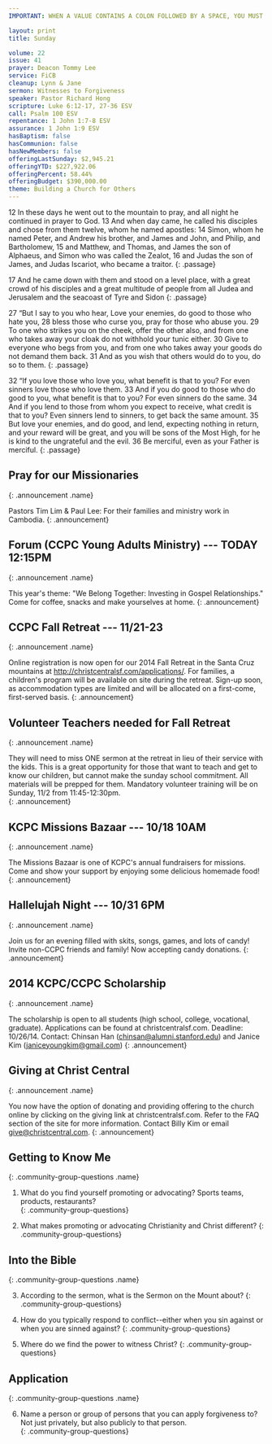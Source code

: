```yaml
---
IMPORTANT: WHEN A VALUE CONTAINS A COLON FOLLOWED BY A SPACE, YOU MUST USE &#58;

layout: print
title: Sunday

volume: 22
issue: 41
prayer: Deacon Tommy Lee
service: FiCB
cleanup: Lynn & Jane
sermon: Witnesses to Forgiveness
speaker: Pastor Richard Hong
scripture: Luke 6:12-17, 27-36 ESV
call: Psalm 100 ESV
repentance: 1 John 1:7-8 ESV
assurance: 1 John 1:9 ESV
hasBaptism: false
hasCommunion: false
hasNewMembers: false
offeringLastSunday: $2,945.21
offeringYTD: $227,922.06
offeringPercent: 58.44%
offeringBudget: $390,000.00
theme: Building a Church for Others
---
```


12 In these days he went out to the mountain to pray, and all night he continued in prayer to God. 13 And when day came, he called his disciples and chose from them twelve, whom he named apostles: 14 Simon, whom he named Peter, and Andrew his brother, and James and John, and Philip, and Bartholomew, 15 and Matthew, and Thomas, and James the son of Alphaeus, and Simon who was called the Zealot, 16 and Judas the son of James, and Judas Iscariot, who became a traitor.
{: .passage}

17 And he came down with them and stood on a level place, with a great crowd of his disciples and a great multitude of people from all Judea and Jerusalem and the seacoast of Tyre and Sidon
{: .passage}

27 “But I say to you who hear, Love your enemies, do good to those who hate you, 28 bless those who curse you, pray for those who abuse you. 29 To one who strikes you on the cheek, offer the other also, and from one who takes away your cloak do not withhold your tunic either. 30 Give to everyone who begs from you, and from one who takes away your goods do not demand them back. 31 And as you wish that others would do to you, do so to them.
{: .passage}

32 “If you love those who love you, what benefit is that to you? For even sinners love those who love them. 33 And if you do good to those who do good to you, what benefit is that to you? For even sinners do the same. 34 And if you lend to those from whom you expect to receive, what credit is that to you? Even sinners lend to sinners, to get back the same amount. 35 But love your enemies, and do good, and lend, expecting nothing in return, and your reward will be great, and you will be sons of the Most High, for he is kind to the ungrateful and the evil. 36 Be merciful, even as your Father is merciful.
{: .passage}



## Pray for our Missionaries
{: .announcement .name}

Pastors Tim Lim & Paul Lee: For their families and ministry work in Cambodia.
{: .announcement}

## Forum (CCPC Young Adults Ministry) --- TODAY 12:15PM
{: .announcement .name}

This year's theme: "We Belong Together: Investing in Gospel Relationships." Come for coffee, snacks and make yourselves at home.
{: .announcement}

## CCPC Fall Retreat --- 11/21-23
{: .announcement .name}

Online registration is now open for our 2014 Fall Retreat in the Santa Cruz mountains at http://christcentralsf.com/applications/. For families, a children's program will be available on site during the retreat. Sign-up soon, as accommodation types are limited and will be allocated on a first-come, first-served basis. 
{: .announcement}

## Volunteer Teachers needed for Fall Retreat
{: .announcement .name}

They will need to miss ONE sermon at the retreat in lieu of their service with the kids. This is a great opportunity for those that want to teach and get to know our children, but cannot make the sunday school commitment. All materials will be prepped for them.  Mandatory volunteer training will be on Sunday, 11/2 from 11:45-12:30pm.   
{: .announcement}

## KCPC Missions Bazaar --- 10/18 10AM
{: .announcement .name}

The Missions Bazaar is one of KCPC's annual fundraisers for missions. Come and show your support by enjoying some delicious homemade food! 
{: .announcement}

## Hallelujah Night --- 10/31 6PM
{: .announcement .name}

Join us for an evening filled with skits, songs, games, and lots of candy! Invite non-CCPC friends and family! Now accepting candy donations.
{: .announcement}

## 2014 KCPC/CCPC Scholarship
{: .announcement .name}

The scholarship is open to all students (high school, college, vocational, graduate). Applications can be found at christcentralsf.com. Deadline: 10/26/14. Contact: Chinsan Han (chinsan@alumni.stanford.edu) and Janice Kim (janiceyoungkim@gmail.com)
{: .announcement}

## Giving at Christ Central
{: .announcement .name}

You now have the option of donating and providing offering to the church online by clicking on the giving link at christcentralsf.com. Refer to the FAQ section of the site for more information. Contact Billy Kim or email give@christcentral.com.
{: .announcement}




## Getting to Know Me
{: .community-group-questions .name}

1) What do you find yourself promoting or advocating? Sports teams, products, restaurants?  
{: .community-group-questions}

2) What makes promoting or advocating Christianity and Christ different? 
{: .community-group-questions}

## Into the Bible
{: .community-group-questions .name}

3) According to the sermon, what is the Sermon on the Mount about? 
{: .community-group-questions}

4) How do you typically respond to conflict--either when you sin against or when you are sinned against?
{: .community-group-questions}

5) Where do we find the power to witness Christ? 
{: .community-group-questions} 

## Application
{: .community-group-questions .name}

6) Name a person or group of persons that you can apply forgiveness to? Not just privately, but also publicly to that person.  
{: .community-group-questions}  

